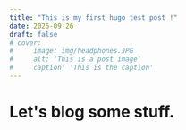 ```yaml
---
title: "This is my first hugo test post !"
date: 2025-09-26
draft: false
# cover:
#     image: img/headphones.JPG
#     alt: 'This is a post image'
#     caption: 'This is the caption'
---
```


# Let's blog some stuff.